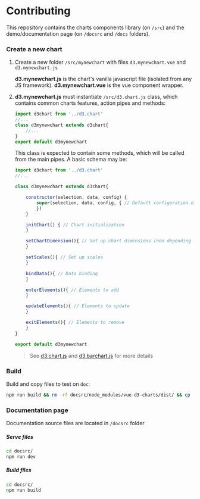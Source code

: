 # Contributing

This repository contains the charts components library (on `/src`) and the demo/documentation page (on `/docsrc` and `/docs` folders).

### Create a new chart

1. Create a new folder `/src/mynewchart` with files `d3.mynewchart.vue` and `d3.mynewchart.js`

    **d3.mynewchart.js** is the chart's vanilla javascript file (isolated from any JS framework).
    **d3.mynewchart.vue** is the vue component wrapper.

2. **d3.mynewchart.js** must instantiate `/src/d3.chart.js` class, which contains common charts features, action pipes and methods:

    ```javascript
    import d3chart from '../d3.chart'
    //...
    class d3mynewchart extends d3chart{
        //...
    }
    export default d3mynewchart
    ```

    This class is expected to contain some methods, which will be called from the main pipes. A basic schema may be:

    ```javascript
    import d3chart from '../d3.chart'
    //...

    class d3mynewchart extends d3chart{

        constructor(selection, data, config) {
            super(selection, data, config, { // Default configuration options
            })
        }

        initChart() { // Chart initialization
        }

        setChartDimension(){ // Set up chart dimensions (non depending on data)
        }

        setScales(){ // Set up scales
        }

        bindData(){ // Data binding
        }

        enterElements(){ // Elements to add
        }

        updateElements(){ // Elements to update
        }

        exitElements(){ // Elements to remove
        }
    }

    export default d3mynewchart
    ```
    > See [d3.chart.js](/src/d3.chart.js) and [d3.barchart.js](/src/barchart/d3.barchart.js) for more details

### Build

Build and copy files to test on `doc`:
```bash
npm run build && rm -rf docsrc/node_modules/vue-d3-charts/dist/ && cp -r dist/ docsrc/node_modules/vue-d3-charts/
```

### Documentation page

Documentation source files are located in `/docsrc` folder

##### Serve files
```bash
cd docsrc/
npm run dev
```

##### Build files
```bash
cd docsrc/
npm run build
```